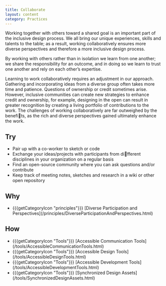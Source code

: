 ```yaml
---
title: Collaborate
layout: content
category: Practices
---
```


Working together with others toward a shared goal is an
important part of the inclusive design process. We all bring
our unique experiences, skills and talents to the table; as a
result, working collaboratively ensures more diverse
perspectives and therefore a more inclusive design process.

By working with others rather than in isolation we learn
from one another; we share the responsibility for an
outcome, and in doing so we learn to trust one another and
rely on each other’s expertise.

Learning to work collaboratively requires an adjustment in
our approach. Gathering and incorporating ideas from a
diverse group often takes more time and patience.
Questions of ownership or credit sometimes arise. However,
inclusive communities can create new strategies to enhance
credit and ownership, for example, designing in the open
can result in greater recognition by creating a living
portfolio of contributions to the work. The challenges of
working collaboratively are far outweighed by the benefits,
as the rich and diverse perspectives gained ultimately
enhance the work.

## Try
* Pair up with a co-worker to sketch or code
* Exchange your ideas/projects with participants from different disciplines in your organization on a regular basis
* Find an open-source community where you can ask questions and/or contribute
* Keep track of meeting notes, sketches and research in a wiki or other open repository

## Why
<ul class="idg-articleContentUseWhyHow">
<li><span role="presentation" class="idg-iconPrinciples">{{{getCategoryIcon "principles"}}}</span> [Diverse Participation and Perspectives](/principles/DiverseParticipationAndPerspectives.html)</li>
</ul>

## How
<ul class="idg-articleContentUseWhyHow">
<li><span role="presentation" class="idg-iconTools">{{{getCategoryIcon "Tools"}}}</span> [Accessible Communication Tools](/tools/AccessibleCommunicationTools.html)</li>
<li><span role="presentation" class="idg-iconTools">{{{getCategoryIcon "Tools"}}}</span> [Accessible Design Tools](/tools/AccessibleDesignTools.html)</li>
<li><span role="presentation" class="idg-iconTools">{{{getCategoryIcon "Tools"}}}</span> [Accessible Development Tools](/tools/AccessibleDevelopmentTools.html)</li>
<li><span role="presentation" class="idg-iconTools">{{{getCategoryIcon "Tools"}}}</span> [Synchronized Design Assets](/tools/SynchronizedDesignAssets.html)</li>
</ul>
